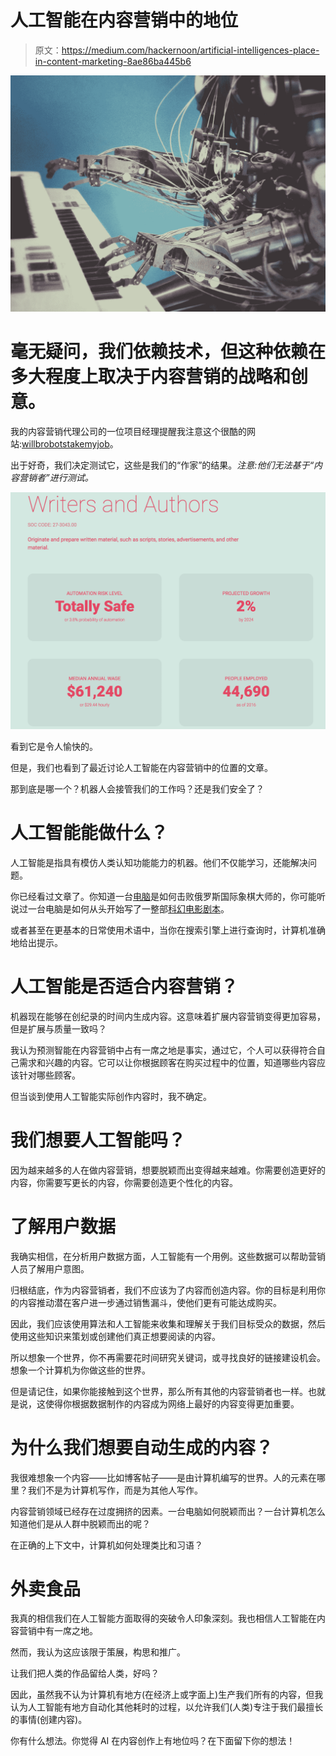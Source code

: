 # 人工智能在内容营销中的地位

> 原文：<https://medium.com/hackernoon/artificial-intelligences-place-in-content-marketing-8ae86ba445b6>

![](img/daaf1457b571d4f92f0ea524e92432fd.png)

# 毫无疑问，我们依赖技术，但这种依赖在多大程度上取决于内容营销的战略和创意。

我的内容营销代理公司的一位项目经理提醒我注意这个很酷的网站:[willbrobotstakemyjob](https://willrobotstakemyjob.com)。

出于好奇，我们决定测试它，这些是我们的“作家”的结果。*注意:他们无法基于“内容营销者”进行测试。*

![](img/dbce9d4ab1c170321e2682ab89067383.png)

看到它是令人愉快的。

但是，我们也看到了最近讨论人工智能在内容营销中的位置的文章。

那到底是哪一个？机器人会接管我们的工作吗？还是我们安全了？

# 人工智能能做什么？

人工智能是指具有模仿人类认知功能能力的机器。他们不仅能学习，还能解决问题。

你已经看过文章了。你知道一台[电脑](http://www.livescience.com/49007-history-of-artificial-intelligence.html)是如何击败俄罗斯国际象棋大师的，你可能听说过一台电脑是如何从头开始写了一整部[科幻电影剧本](https://www.theguardian.com/technology/2016/jun/10/artificial-intelligence-screenplay-sunspring-silicon-valley-thomas-middleditch-ai)。

或者甚至在更基本的日常使用术语中，当你在搜索引擎上进行查询时，计算机准确地给出提示。

# 人工智能是否适合内容营销？

机器现在能够在创纪录的时间内生成内容。这意味着扩展内容营销变得更加容易，但是扩展与质量一致吗？

我认为预测智能在内容营销中占有一席之地是事实，通过它，个人可以获得符合自己需求和兴趣的内容。它可以让你根据顾客在购买过程中的位置，知道哪些内容应该针对哪些顾客。

但当谈到使用人工智能实际创作内容时，我不确定。

# 我们想要人工智能吗？

因为越来越多的人在做内容营销，想要脱颖而出变得越来越难。你需要创造更好的内容，你需要写更长的内容，你需要创造更个性化的内容。

# 了解用户数据

我确实相信，在分析用户数据方面，人工智能有一个用例。这些数据可以帮助营销人员了解用户意图。

归根结底，作为内容营销者，我们不应该为了内容而创造内容。你的目标是利用你的内容推动潜在客户进一步通过销售漏斗，使他们更有可能达成购买。

因此，我们应该使用算法和人工智能来收集和理解关于我们目标受众的数据，然后使用这些知识来策划或创建他们真正想要阅读的内容。

所以想象一个世界，你不再需要花时间研究关键词，或寻找良好的链接建设机会。想象一个计算机为你做这些的世界。

但是请记住，如果你能接触到这个世界，那么所有其他的内容营销者也一样。也就是说，这使得你根据数据制作的内容成为网络上最好的内容变得更加重要。

# 为什么我们想要自动生成的内容？

我很难想象一个内容——比如博客帖子——是由计算机编写的世界。人的元素在哪里？我们不是为计算机写作，而是为其他人写作。

内容营销领域已经存在过度拥挤的因素。一台电脑如何脱颖而出？一台计算机怎么知道他们是从人群中脱颖而出的呢？

在正确的上下文中，计算机如何处理类比和习语？

# 外卖食品

我真的相信我们在人工智能方面取得的突破令人印象深刻。我也相信人工智能在内容营销中有一席之地。

然而，我认为这应该限于策展，构思和推广。

让我们把人类的作品留给人类，好吗？

因此，虽然我不认为计算机有地方(在经济上或字面上)生产我们所有的内容，但我认为人工智能有地方自动化其他耗时的过程，以允许我们(人类)专注于我们最擅长的事情(创建内容)。

你有什么想法。你觉得 AI 在内容创作上有地位吗？在下面留下你的想法！